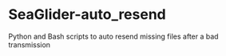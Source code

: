 # SeaGlider-auto_resend
Python and Bash scripts to auto resend missing files after a bad transmission 
